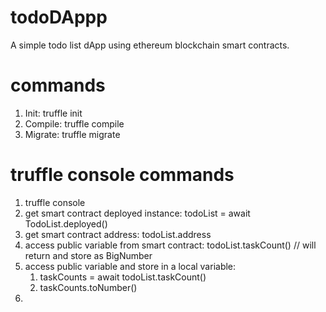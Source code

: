 # todoDAppp
A simple todo list dApp using ethereum blockchain smart contracts.

# commands
1. Init: truffle init
2. Compile: truffle compile
3. Migrate: truffle migrate

# truffle console commands
1. truffle console
2. get smart contract deployed instance: todoList = await TodoList.deployed()
3. get smart contract address: todoList.address
4. access public variable from smart contract: todoList.taskCount() // will return and store as BigNumber
5. access public variable and store in a local variable:
   1. taskCounts = await todoList.taskCount()
   2. taskCounts.toNumber()
6.
